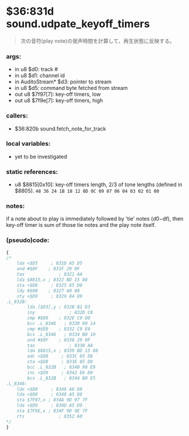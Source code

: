 ﻿
# $36:831d sound.udpate_keyoff_timers
> 次の音符(play note)の発声時間を計算して、再生状態に反映する。

### args:
+	in u8 $d0: track #
+	in u8 $d1: channel id
+	in AuditoStream* $d3: pointer to stream
+	in u8 $d5: command byte fetched from stream
+   out u8 $7f97[7]: key-off timers, low
+   out u8 $7f9e[7]: key-off timers, high

### callers:
+	$36:820b sound.fetch_note_for_track

### local variables:
+	yet to be investigated

### static references:
+	u8 $8815[0x10]: key-off timers length, 2/3 of tone lengths (defined in $8805).
	`48 36 24 1B 18 12 0D 0C 09 07 06 04 03 02 01 00`

### notes:
if a note about to play is immediately followed by 'tie' notes ($d0-$df),
then key-off timer is sum of those tie notes and the play note itself. 

### (pseudo)code:
```js
{
/*
    lda <$D5     ; 831D A5 D5
    and #$0F    ; 831F 29 0F
    tax             ; 8321 AA
    lda $8815,x ; 8322 BD 15 88
    sta <$D8     ; 8325 85 D8
    ldy #$00    ; 8327 A0 00
    sty <$D9     ; 8329 84 D9
.L_832B:
        lda [$D3],y ; 832B B1 D3
        iny             ; 832D C8
        cmp #$D0    ; 832E C9 D0
        bcc .L_8346   ; 8330 90 14
        cmp #$E0    ; 8332 C9 E0
        bcs .L_8346   ; 8334 B0 10
        and #$0F    ; 8336 29 0F
        tax             ; 8338 AA
        lda $8815,x ; 8339 BD 15 88
        adc <$D8     ; 833C 65 D8
        sta <$D8     ; 833E 85 D8
        bcc .L_832B   ; 8340 90 E9
        inc <$D9     ; 8342 E6 D9
        bcs .L_832B   ; 8344 B0 E5
.L_8346:
    ldx <$D0     ; 8346 A6 D0
    lda <$D8     ; 8348 A5 D8
    sta $7F97,x ; 834A 9D 97 7F
    lda <$D9     ; 834D A5 D9
    sta $7F9E,x ; 834F 9D 9E 7F
    rts             ; 8352 60
*/
}
```


